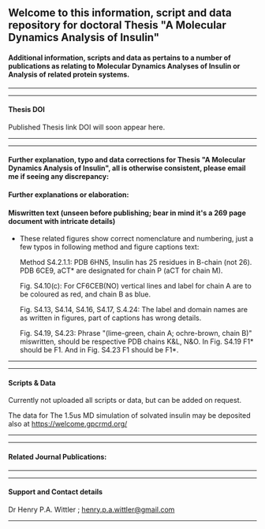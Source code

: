 ## Welcome to this information, script and data repository for doctoral Thesis "A Molecular Dynamics Analysis of Insulin"

#### Additional information, scripts and data as pertains to a number of publications as relating to Molecular Dynamics Analyses of Insulin or Analysis of related protein systems.
-----------------------------------------------------------------
----------------------------------------------------------------- 
#### Thesis DOI
Published Thesis link DOI will soon appear here.

-----------------------------------------------------------------
-----------------------------------------------------------------

#### Further explanation, typo and  data corrections for Thesis "A Molecular Dynamics Analysis of Insulin", all is otherwise consistent, please email me if seeing any discrepancy:


#### Further explanations or elaboration:

#### Miswritten text (unseen before publishing; bear in mind it's a 269 page document with intricate details)

- These related figures show correct nomenclature and numbering, just a few typos in following method and figure captions text:
  
  Method S4.2.1.1: PDB 6HN5, Insulin has 25 residues in B-chain (not 26). PDB 6CE9, aCT* are designated for chain P (aCT for chain M).
                   
  Fig. S4.10(c): For CF6CEB(NO) vertical lines and label for chain A are to be coloured as red, and chain B as blue.

  Fig. S4.13, S4.14, S4.16, S4.17, S.4.24: The label and domain names are as written in figures, part of captions has wrong details.

  Fig. S4.19, S4.23: Phrase "(lime-green, chain A; ochre-brown, chain B)" miswritten, should be respective PDB chains K&L, N&O. 
  In Fig. S4.19 F1* should be F1. And in Fig. S4.23 F1 should be F1*.

 
-----------------------------------------------------------------
-----------------------------------------------------------------
#### Scripts & Data 

Currently not uploaded all scripts or data, but can be added on request.

The data for The 1.5us MD simulation of solvated insulin may be deposited also at https://welcome.gpcrmd.org/ 

-----------------------------------------------------------------
-----------------------------------------------------------------

#### Related Journal Publications:

-----------------------------------------------------------------
-----------------------------------------------------------------
#### Support and Contact details

Dr Henry P.A. Wittler ;
henry.p.a.wittler@gmail.com

-----------------------------------------------------------------
